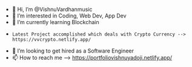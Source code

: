 - 👋 Hi, I’m @VishnuVardhanmusic
- 👀 I’m interested in Coding, Web Dev, App Dev
- 🌱 I’m currently learning Blockchain 
-     Latest Project accomplished which deals with Crypto Currency --> https://vvcrypto.netlify.app/
- 💞️ I’m looking to get hired as a Software Engineer
- 📫 How to reach me --> https://portfoliovishnuyadoji.netlify.app/

<!---
VishnuVardhanmusic/VishnuVardhanmusic is a ✨ special ✨ repository because its `README.md` (this file) appears on your GitHub profile.
You can click the Preview link to take a look at your changes.
--->

